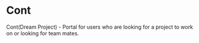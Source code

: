 # Cont
Cont(Dream Project) - Portal for users who are looking for a project to work on or looking for team mates.
